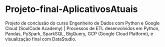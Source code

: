 # Projeto-final-AplicativosAtuais
Projeto de conclusão do curso Engenheiro de Dados com Python e Google Cloud (SoulCode Academy) | Processos de ETL desenvolvidos em Python, Pandas, PySpark, SparkSQL, BigQuery, GCP (Google Cloud Platform), e visualização final com DataStudio.
